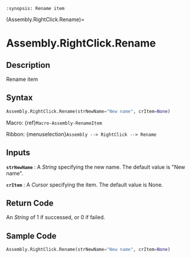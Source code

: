 ```{module} Assembly.RightClick.Rename()
:synopsis: Rename item
```

(Assembly.RightClick.Rename)=

# Assembly.RightClick.Rename

## Description

Rename item

## Syntax

```python
Assembly.RightClick.Rename(strNewName="New name", crItem=None)
```

Macro: {ref}`Macro-Assembly-RenameItem`

Ribbon: {menuselection}`Assembly --> RightClick --> Rename`

## Inputs

**`strNewName`**
: A _String_ specifying the new name. The default value is "New name".

**`crItem`**
: A _Cursor_ specifying the item. The default value is None.

## Return Code

An _String_ of 1 if successed, or 0 if failed.

## Sample Code

```python
Assembly.RightClick.Rename(strNewName="New name", crItem=None)
```
